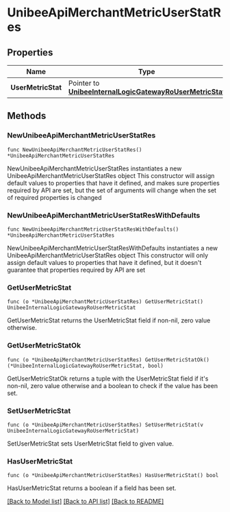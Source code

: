 # UnibeeApiMerchantMetricUserStatRes

## Properties

Name | Type | Description | Notes
------------ | ------------- | ------------- | -------------
**UserMetricStat** | Pointer to [**UnibeeInternalLogicGatewayRoUserMetricStat**](UnibeeInternalLogicGatewayRoUserMetricStat.md) |  | [optional] 

## Methods

### NewUnibeeApiMerchantMetricUserStatRes

`func NewUnibeeApiMerchantMetricUserStatRes() *UnibeeApiMerchantMetricUserStatRes`

NewUnibeeApiMerchantMetricUserStatRes instantiates a new UnibeeApiMerchantMetricUserStatRes object
This constructor will assign default values to properties that have it defined,
and makes sure properties required by API are set, but the set of arguments
will change when the set of required properties is changed

### NewUnibeeApiMerchantMetricUserStatResWithDefaults

`func NewUnibeeApiMerchantMetricUserStatResWithDefaults() *UnibeeApiMerchantMetricUserStatRes`

NewUnibeeApiMerchantMetricUserStatResWithDefaults instantiates a new UnibeeApiMerchantMetricUserStatRes object
This constructor will only assign default values to properties that have it defined,
but it doesn't guarantee that properties required by API are set

### GetUserMetricStat

`func (o *UnibeeApiMerchantMetricUserStatRes) GetUserMetricStat() UnibeeInternalLogicGatewayRoUserMetricStat`

GetUserMetricStat returns the UserMetricStat field if non-nil, zero value otherwise.

### GetUserMetricStatOk

`func (o *UnibeeApiMerchantMetricUserStatRes) GetUserMetricStatOk() (*UnibeeInternalLogicGatewayRoUserMetricStat, bool)`

GetUserMetricStatOk returns a tuple with the UserMetricStat field if it's non-nil, zero value otherwise
and a boolean to check if the value has been set.

### SetUserMetricStat

`func (o *UnibeeApiMerchantMetricUserStatRes) SetUserMetricStat(v UnibeeInternalLogicGatewayRoUserMetricStat)`

SetUserMetricStat sets UserMetricStat field to given value.

### HasUserMetricStat

`func (o *UnibeeApiMerchantMetricUserStatRes) HasUserMetricStat() bool`

HasUserMetricStat returns a boolean if a field has been set.


[[Back to Model list]](../README.md#documentation-for-models) [[Back to API list]](../README.md#documentation-for-api-endpoints) [[Back to README]](../README.md)


